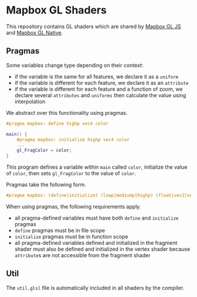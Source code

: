# Mapbox GL Shaders

This repository contains GL shaders which are shared by [Mapbox GL JS](https://github.com/mapbox/mapbox-gl-js) and [Mapbox GL Native](https://github.com/mapbox/mapbox-gl-native).

## Pragmas

Some variables change type depending on their context:

 - if the variable is the same for all features, we declare it as a `uniform`
 - if the variable is different for each feature, we declare it as an `attribute`
 - if the variable is different for each feature and a function of zoom, we declare several `attributes` and `uniforms` then calculate the value using interpolation

We abstract over this functionality using pragmas.

```glsl
#pragma mapbox: define highp vec4 color

main() {
    #pragma mapbox: initialize highp vec4 color
    ...
    gl_FragColor = color;
}
```

This program defines a variable within `main` called `color`, initialize the value of `color`, then sets `gl_FragColor` to the value of `color`.

Pragmas take the following form.

```glsl
#pragma mapbox: (define|initialize) (lowp|mediump|highp) (float|vec2|vec3|vec4) {name}
```

When using pragmas, the following requirements apply.

 - all pragma-defined variables must have both `define` and `initialize` pragmas
 - `define` pragmas must be in file scope
 - `initialize` pragmas must be in function scope
 - all pragma-defined variables defined and initialized in the fragment shader must also be defined and initialized in the vertex shader because `attribute`s are not accessible from the fragment shader

## Util

The `util.glsl` file is automatically included in all shaders by the compiler.
